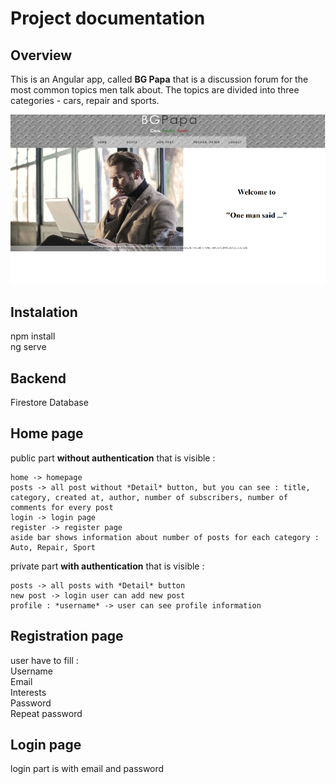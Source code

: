 # Project documentation
## Overview
  This is an Angular app, called **BG Papa** that is a discussion forum for the most common topics men talk about. The topics are divided into three categories - cars, repair and sports.

  
![homepage image](Homepage.png)


## Instalation

  npm install  
  ng serve
  
## Backend

  Firestore Database
  
## Home page

  public part **without authentication** that is visible :
  
    home -> homepage  
    posts -> all post without *Detail* button, but you can see : title, category, created at, author, number of subscribers, number of comments for every post  
    login -> login page  
    register -> register page  
    aside bar shows information about number of posts for each category : Auto, Repair, Sport 

    

  private part **with authentication** that is visible : 
  
    posts -> all posts with *Detail* button  
    new post -> login user can add new post  
    profile : *username* -> user can see profile information

## Registration page 

  user have to fill :  
    Username  
    Email  
    Interests  
    Password  
    Repeat password

## Login page

  login part is with email and password
    

